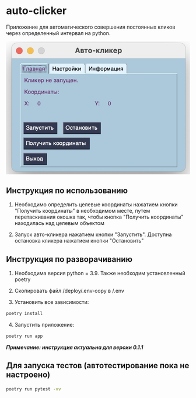 # auto-clicker
Приложение для автоматического совершения постоянных кликов через определенный интервал на python.

![Простой авто-кликер на питоне c интерфейсом](https://raw.githubusercontent.com/yellco/auto-clicker/master/screenshot.jpeg)

## Инструкция по использованию

1) Необходимо определить целевые координаты нажатием кнопки "Получить координаты" в необходимом месте, путем перетаскивания окошка так, чтобы кнопка "Получить координаты" находилась над целевым объектом

2) Запуск авто-кликера нажатием кнопки "Запустить". Доступна остановка кликера нажатием кнопки "Остановить"

## Инструкция по разворачиванию

1) Необходима версия python = 3.9. Также необходим установленный poetry

2) Скопировать файл /deploy/.env-copy в /.env

3) Установить все зависимости:
```sh
poetry install
```

4) Запустить приложение:
```sh
poetry run app
```

***Примечание: инструкция актуальна для версии 0.1.1***

## Для запуска тестов (автотестирование пока не настроено)
```sh
poetry run pytest -vv
```
